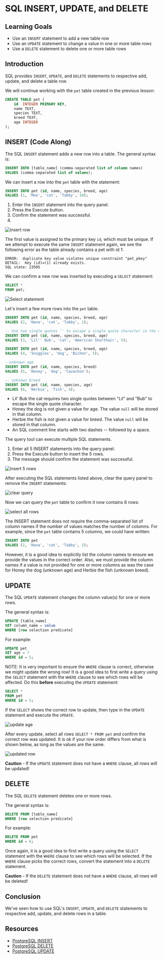 # SQL INSERT, UPDATE, and DELETE

## Learning Goals

- Use an  `INSERT` statement to add a new table row
- Use an  `UPDATE` statement to change a value in one or more table rows
- Use a `DELETE` statement to delete one or more table rows

## Introduction

SQL provides `INSERT`, `UPDATE`, and `DELETE`  statements to respective
add, update, and delete a table row.  

We will continue working with the
`pet` table created in the previous lesson:

```sql
CREATE TABLE pet (
	id  INTEGER PRIMARY KEY,
	name TEXT,
	species TEXT,
	breed TEXT,
	age INTEGER
);
```

## INSERT  (Code Along)

The SQL `INSERT` statement adds a new row into a table.
The general syntax is:

```sql
INSERT INTO [table_name] (comma-separated list of column names)
VALUES (comma-separated list of values);
```

We can insert a row into the `pet` table with the statement:

```sql
INSERT INTO pet (id, name, species, breed, age) 
VALUES (1, 'Moe', 'cat', 'Tabby', 10);
```

1. Enter the `INSERT` statement into the query panel.
2. Press the Execute button.
3. Confirm the statement was successful.
4. 
![insert row](https://curriculum-content.s3.amazonaws.com/6036/sql-insert-statement/insert1.png)

The first value  is assigned to the primary key `id`, which must be unique.
If we attempt to execute the same `INSERT` statement again, we see the following
error as the table already contains a pet with id 1:

```text
ERROR:  duplicate key value violates unique constraint "pet_pkey"
DETAIL:  Key (id)=(1) already exists.
SQL state: 23505
```


We can confirm a new row was inserted by executing a `SELECT` statement:

```sql
SELECT *
FROM pet;
```

![Select statement](https://curriculum-content.s3.amazonaws.com/6036/sql-insert-statement/select1row.png)


Let's insert a few more rows into the `pet` table.

```sql
INSERT INTO pet (id, name, species, breed, age) 
VALUES (2, 'Hana', 'cat', 'Tabby', 1);

-- Use two single quotes '' to escape a single quote character in the name
INSERT INTO pet (id, name, species, breed, age) 
VALUES (3, 'Lil'' Bub', 'cat', 'American Shorthair', 5);

INSERT INTO pet (id, name, species, breed, age) 
VALUES (4, 'Snuggles', 'dog', 'Bichon', 5);

--unknown age
INSERT INTO pet (id, name, species, breed)
VALUES (5, 'Honey', 'dog', 'Cavachon');

-- unknown breed
INSERT INTO pet (id, name, species, age)
VALUES (6, 'Herbie', 'fish', 4);
```

- Lil' Bub the cat requires two single quotes between "Lil" and "Bub" to escape the single quote character.
- Honey the dog is not given a value for age.  The value `null` will be stored in that column.
- Herbie the fish is not given a value for breed.  The value `null` will be stored in that column.
- An SQL comment line starts with two dashes -- followed by a space.

The query tool can execute multiple SQL statements.

1. Enter all 5 INSERT statements into the query panel.
2. Press the Execute button to insert the 5 rows.
3. The message should confirm the statement was successful.

![insert 5 rows](https://curriculum-content.s3.amazonaws.com/6036/sql-insert-statement/insert5rows.png)
  
After executing the SQL statements listed above, clear the query panel
to remove the `INSERT` statements:

![clear query](https://curriculum-content.s3.amazonaws.com/6036/sql-select-statement/clearquery.png)

Now we can query the `pet` table to confirm it now contains 6 rows:

![select all rows](https://curriculum-content.s3.amazonaws.com/6036/sql-insert-statement/select6rows.png
)


The INSERT statement does not require the
comma-separated list of column names
if the number of values matches the number of columns.
For example, since the `pet` table contains 5 columns,
we could have written:

```sql
INSERT INTO pet 
VALUES (2, 'Hana', 'cat', 'Tabby', 1);
```

However, it is a good idea to explicitly list the column
names to ensure we provide the values in the correct order.
Also, we must provide the column names if a value
is not provided for one or more columns as was the case
for Honey the dog (unknown age) and Herbie the fish (unknown breed).


## UPDATE

The SQL `UPDATE` statement changes the column value(s) for one or more rows.

The general syntax is:

```sql
UPDATE [table_name] 
SET column_name = value
WHERE [row selection predicate]
```

For example:

```SQL
UPDATE pet
SET age = 7
WHERE id = 5;
```

NOTE: It is very important to ensure the `WHERE` clause is correct, otherwise we might
update the wrong row!    It is a good idea to first write a query using the `SELECT`
statement with the `WHERE` clause to see which rows will be affected.  Do this **before**
executing the `UPDATE` statement:

```SQL
SELECT *
FROM pet
WHERE id = 5;
```

If the `SELECT` shows the correct row to update, then type in the `UPDATE` statement
and execute the `UPDATE`.  

![update age](https://curriculum-content.s3.amazonaws.com/6036/sql-insert-statement/updateage.png)

After every update, select all rows `SELECT * FROM pet`
and confirm the correct row was updated.  It is ok if your row order
differs from what is shown below, as long as the values are the same.

![updated row](https://curriculum-content.s3.amazonaws.com/6036/sql-insert-statement/updatedrow.png)


**Caution** - If the `UPDATE` statement does not have a `WHERE` clause, all rows will be updated!


## DELETE

The SQL `DELETE` statement deletes one or more rows.

The general syntax is:

```sql
DELETE FROM [table_name] 
WHERE [row selection predicate]
```

For example:

```SQL
DELETE FROM pet
WHERE id = 6;
```

Once again, it is a good idea to first write a query using the `SELECT`
statement with the `WHERE` clause to see which rows will be selected.
If the `WHERE` clause picks the correct rows, convert the statement
into a `DELETE` statement.

**Caution** - If the `DELETE` statement does not have a `WHERE` clause, all rows will be deleted!

  
## Conclusion

We've seen how to use SQL's `INSERT`, `UPDATE`, and `DELETE`  statements to respective
add, update, and delete rows in a table.

## Resources

- [PostgreSQL INSERT](https://www.postgresql.org/docs/current/sql-insert.html)    
- [PostgreSQL DELETE](https://www.postgresql.org/docs/current/sql-delete.html)       
- [PostgreSQL UPDATE](https://www.postgresql.org/docs/current/sql-update.html)  
